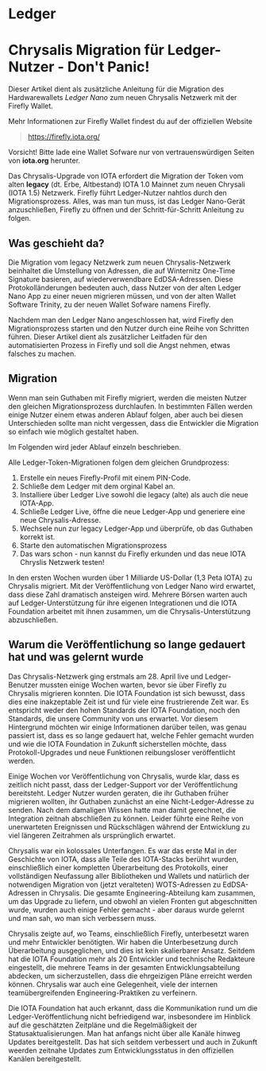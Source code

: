 <!--
---article_info
title: Was ist Chrysalis?
author: [author_1]
reviews: [reviewer_1, reviewer_2]
---
-->

# Ledger 

# Chrysalis Migration für Ledger-Nutzer - Don't Panic!

Dieser Artikel dient als zusätzliche Anleitung für die Migration des Hardwarewallets *Ledger Nano* zum neuen Chrysalis Netzwerk mit der Firefly Wallet.

Mehr Informationen zur Firefly Wallet findest du auf der offiziellen Website 
> https://firefly.iota.org/

Vorsicht! Bitte lade eine Wallet Sofware nur von vertrauenswürdigen Seiten von **iota.org** herunter.

Das Chrysalis-Upgrade von IOTA erfordert die Migration der Token vom alten **legacy** (dt. Erbe, Altbestand) IOTA 1.0 Mainnet zum neuen Chrysali (IOTA 1.5) Netzwerk. Firefly führt Ledger-Nutzer nahtlos durch den Migrationsprozess. Alles, was man tun muss, ist das Ledger Nano-Gerät anzuschließen, Firefly zu öffnen und der Schritt-für-Schritt Anleitung zu folgen.

## Was geschieht da?
Die Migration vom legacy Netzwerk zum neuen Chrysalis-Netzwerk beinhaltet die Umstellung von Adressen, die auf Winternitz One-Time Signature basieren, auf wiederverwendbare EdDSA-Adressen. Diese Protokolländerungen bedeuten auch, dass Nutzer von der alten Ledger Nano App zu einer neuen migrieren müssen, und von der alten Wallet Software Trinity, zu der neuen Wallet Sofware namens Firefly.

Nachdem man den Ledger Nano angeschlossen hat, wird Firefly den Migrationsprozess starten und den Nutzer durch eine Reihe von Schritten führen. Dieser Artikel dient als zusätzlicher Leitfaden für den automatisierten Prozess in Firefly und soll die Angst nehmen, etwas falsches zu machen.

## Migration

Wenn man sein Guthaben mit Firefly migriert, werden die meisten Nutzer den gleichen Migrationsprozess durchlaufen. In bestimmten Fällen werden einige Nutzer einem etwas anderen Ablauf folgen, aber auch bei diesen Unterschieden sollte man nicht vergessen, dass die Entwickler die Migration so einfach wie möglich gestaltet haben. 

Im Folgenden wird jeder Ablauf einzeln beschrieben.

Alle Ledger-Token-Migrationen folgen dem gleichen Grundprozess:

1. Erstelle ein neues Firefly-Profil mit einem PIN-Code.
2. Schließe dem Ledger mit dem orginal Kabel an.
3. Installiere über Ledger Live sowohl die legacy (alte) als auch die neue IOTA-App.
4. Schließe Ledger Live, öffne die neue Ledger-App und generiere eine neue Chrysalis-Adresse.
5. Wechsele nun zur legacy Ledger-App und überprüfe, ob das Guthaben korrekt ist.
6. Starte den automatischen Migrationsprozess
7. Das wars schon - nun kannst du Firefly erkunden und das neue IOTA Chryslis Netzwerk testen!

In den ersten Wochen wurden über 1 Milliarde US-Dollar (1,3 Peta IOTA) zu Chrysalis migriert. Mit der Veröffentlichung von Ledger Nano wird erwartet, dass diese Zahl dramatisch ansteigen wird. Mehrere Börsen warten auch auf Ledger-Unterstützung für ihre eigenen Integrationen und die IOTA Foundation arbeitet mit ihnen zusammen, um die Chrysalis-Unterstützung abzuschließen.

## Warum die Veröffentlichung so lange gedauert hat und was gelernt wurde
Das Chrysalis-Netzwerk ging erstmals am 28. April live und Ledger-Benutzer mussten einige Wochen warten, bevor sie über Firefly zu Chrysalis migrieren konnten. Die IOTA Foundation ist sich bewusst, dass dies eine inakzeptable Zeit ist und für viele eine frustrierende Zeit war. Es entspricht weder den hohen Standards der IOTA Foundation, noch den Standards, die unsere Community von uns erwartet. Vor diesem Hintergrund möchten wir einige Informationen darüber teilen, was genau passiert ist, dass es so lange gedauert hat, welche Fehler gemacht wurden und wie die IOTA Foundation in Zukunft sicherstellen möchte, dass Protokoll-Upgrades und neue Funktionen reibungsloser veröffentlicht werden.

Einige Wochen vor Veröffentlichung von Chrysalis, wurde klar, dass es zeitlich nicht passt, dass der Ledger-Support vor der Veröffentlichung bereitsteht. Ledger Nutzer wurden geraten, die ihr Guthaben früher migrieren wollten, ihr Guthaben zunächst an eine Nicht-Ledger-Adresse zu senden. Nach dem damaligen Wissen hatte man damit gerechnet, die Integration zeitnah abschließen zu können. Leider führte eine Reihe von unerwarteten Ereignissen und Rückschlägen während der Entwicklung zu viel längeren Zeitrahmen als ursprünglich erwartet.

Chrysalis war ein kolossales Unterfangen. Es war das erste Mal in der Geschichte von IOTA, dass alle Teile des IOTA-Stacks berührt wurden, einschließlich einer kompletten Überarbeitung des Protokolls, einer vollständigen Neufassung aller Bibliotheken und Wallets und natürlich der notwendigen Migration von (jetzt veralteten) WOTS-Adressen zu EdDSA-Adressen in Chrysalis. Die gesamte Engineering-Abteilung kam zusammen, um das Upgrade zu liefern, und obwohl an vielen Fronten gut abgeschnitten wurde, wurden auch einige Fehler gemacht - aber daraus wurde gelernt und man sah, wo man sich verbessern muss.

Chrysalis zeigte auf, wo Teams, einschließlich Firefly, unterbesetzt waren und mehr Entwickler benötigten. Wir haben die Unterbesetzung durch Überarbeitung ausgeglichen, und dies ist kein skalierbarer Ansatz. Seitdem hat die IOTA Foundation mehr als 20 Entwickler und technische Redakteure eingestellt, die mehrere Teams in der gesamten Entwicklungsabteilung abdecken, um sicherzustellen, dass die ehrgeizigen Pläne erreicht werden können. Chrysalis war auch eine Gelegenheit, viele der internen teamübergreifenden Engineering-Praktiken zu verfeinern.

Die IOTA Foundation hat auch erkannt, dass die Kommunikation rund um die Ledger-Veröffentlichung nicht befriedigend war, insbesondere im Hinblick auf die geschätzten Zeitpläne und die Regelmäßigkeit der Statusaktualisierungen. Man hat anfangs nicht über alle Kanäle hinweg Updates bereitgestellt. Das hat sich seitdem verbessert und auch in Zukunft weerden zeitnahe Updates zum Entwicklungsstatus in den offiziellen Kanälen bereitgestellt.
